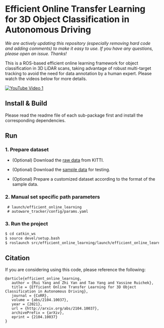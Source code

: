 # Efficient Online Transfer Learning for 3D Object Classification in Autonomous Driving #

*We are actively updating this repository (especially removing hard code and adding comments) to make it easy to use. If you have any questions, please open an issue. Thanks!*

This is a ROS-based efficient online learning framework for object classification in 3D LiDAR scans, taking advantage of robust multi-target tracking to avoid the need for data annotation by a human expert.
Please watch the videos below for more details.

[![YouTube Video 1](https://img.youtube.com/vi/wl5ehOFV5Ac/0.jpg)](https://www.youtube.com/watch?v=wl5ehOFV5Ac)

## Install & Build
Please read the readme file of each sub-package first and install the corresponding dependencies.

## Run
### 1. Prepare dataset
* (Optional) Download the [raw data](http://www.cvlibs.net/datasets/kitti/raw_data.php)  from KITTI.

* (Optional) Download the [sample data](https://github.com/epan-utbm/efficient_online_learning/releases/download/sample_data/2011_09_26_drive_0005_sync.tar) for testing.

* (Optional) Prepare a customized dataset according to the format of the sample data.

### 2. Manual set specific path parameters
     # launch/efficient_online_learning
     # autoware_tracker/config/params.yaml

### 3. Run the project
```bash
$ cd catkin_ws
$ source devel/setup.bash
$ roslaunch src/efficient_online_learning/launch/efficient_online_learning.launch
```

## Citation

If you are considering using this code, please reference the following:

```
@article{efficient_online_learning,
   author = {Rui Yang and Zhi Yan and Tao Yang and Yassine Ruichek},
   title = {Efficient Online Transfer Learning for 3D Object Classification in Autonomous Driving},
   journal = {CoRR},
   volume = {abs/2104.10037},
   year = {2021},
   url = {http://arxiv.org/abs/2104.10037},
   archivePrefix = {arXiv},
   eprint = {2104.10037}
}
```
